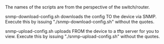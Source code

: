 The names of the scripts are from the perspective of the switch/router. 

snmp-download-config.sh downloads the config TO the device via SNMP.
Execute this by issuing "./snmp-download-config.sh" without the quotes.

snmp-upload-config.sh uploads FROM the device to a tftp server for you to view.
Execute this by issuing "./snmp-upload-config.sh" without the quotes.
